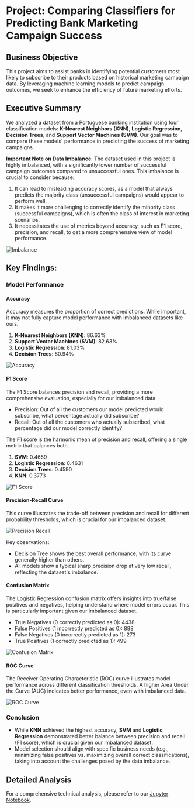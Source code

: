 # Project: Comparing Classifiers for Predicting Bank Marketing Campaign Success

## Business Objective
This project aims to assist banks in identifying potential customers most likely to subscribe to their products based on historical marketing campaign data. By leveraging machine learning models to predict campaign outcomes, we seek to enhance the efficiency of future marketing efforts.

## Executive Summary

We analyzed a dataset from a Portuguese banking institution using four classification models: **K-Nearest Neighbors (KNN)**, **Logistic Regression**, **Decision Trees**, and **Support Vector Machines (SVM)**. Our goal was to compare these models' performance in predicting the success of marketing campaigns.

**Important Note on Data Imbalance**: The dataset used in this project is highly imbalanced, with a significantly lower number of successful campaign outcomes compared to unsuccessful ones. This imbalance is crucial to consider because:
1. It can lead to misleading accuracy scores, as a model that always predicts the majority class (unsuccessful campaigns) would appear to perform well.
2. It makes it more challenging to correctly identify the minority class (successful campaigns), which is often the class of interest in marketing scenarios.
3. It necessitates the use of metrics beyond accuracy, such as F1 score, precision, and recall, to get a more comprehensive view of model performance.

![Imbalance](images/imbalance.png)

## Key Findings:

### Model Performance

#### Accuracy
Accuracy measures the proportion of correct predictions. While important, it may not fully capture model performance with imbalanced datasets like ours.

1. **K-Nearest Neighbors (KNN)**: 86.63%
2. **Support Vector Machines (SVM)**: 82.63%
3. **Logistic Regression**: 81.03%
4. **Decision Trees**: 80.94%

![Accuracy](images/accuracy.png)

#### F1 Score
The F1 Score balances precision and recall, providing a more comprehensive evaluation, especially for our imbalanced data.

- Precision: Out of all the customers our model predicted would subscribe, what percentage actually did subscribe?
- Recall: Out of all the customers who actually subscribed, what percentage did our model correctly identify?

The F1 score is the harmonic mean of precision and recall, offering a single metric that balances both.

1. **SVM**: 0.4659
2. **Logistic Regression**: 0.4631
3. **Decision Trees**: 0.4590
4. **KNN**: 0.3773

![F1 Score](images/f1.png)


#### Precision-Recall Curve
This curve illustrates the trade-off between precision and recall for different probability thresholds, which is crucial for our imbalanced dataset.

![Precision Recall](images/precision-recall.png)

Key observations:
- Decision Tree shows the best overall performance, with its curve generally higher than others.
- All models show a typical sharp precision drop at very low recall, reflecting the dataset's imbalance.

#### Confusion Matrix
The Logistic Regression confusion matrix offers insights into true/false positives and negatives, helping understand where model errors occur. This is particularly important given our imbalanced dataset.

- True Negatives (0 correctly predicted as 0): 4438
- False Positives (1 incorrectly predicted as 0): 888
- False Negatives (0 incorrectly predicted as 1): 273
- True Positives (1 correctly predicted as 1): 499

![Confusion Matrix](images/confusion_LR.png)


#### ROC Curve
The Receiver Operating Characteristic (ROC) curve illustrates model performance across different classification thresholds. A higher Area Under the Curve (AUC) indicates better performance, even with imbalanced data.

![ROC Curve](images/roc.png)

### Conclusion
- While **KNN** achieved the highest accuracy, **SVM** and **Logistic Regression** demonstrated better balance between precision and recall (F1 score), which is crucial given our imbalanced dataset.
- Model selection should align with specific business needs (e.g., minimizing false positives vs. maximizing overall correct classifications), taking into account the challenges posed by the data imbalance.

## Detailed Analysis
For a comprehensive technical analysis, please refer to our [Jupyter Notebook](prompt_III.ipynb).